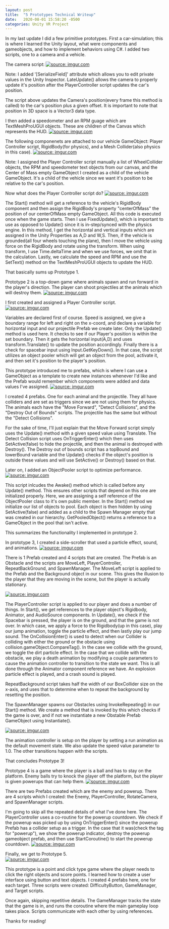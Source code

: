 ```yaml
---
layout: post
title:  "5 Prototypes Technical Writeup"
date:   2020-08-01 15:58:20 -0500
categories: Unity VR Project
---
```


<!--You’ll find this post in your `_posts` directory. Go ahead and edit it and re-build the site to see your changes. You can rebuild the site in many different ways, but the most common way is to run `jekyll serve`, which launches a web server and auto-regenerates your site when a file is updated.

Jekyll requires blog post files to be named according to the following format:

`YEAR-MONTH-DAY-title.MARKUP`

Where `YEAR` is a four-digit number, `MONTH` and `DAY` are both two-digit numbers, and `MARKUP` is the file extension representing the format used in the file. After that, include the necessary front matter. Take a look at the source for this post to get an idea about how it works.

Jekyll also offers powerful support for code snippets:

{% highlight ruby %}
def print_hi(name)
  puts "Hi, #{name}"
end
print_hi('Tom')
#=> prints 'Hi, Tom' to STDOUT.
{% endhighlight %}

Check out the [Jekyll docs][jekyll-docs] for more info on how to get the most out of Jekyll. File all bugs/feature requests at [Jekyll’s GitHub repo][jekyll-gh]. If you have questions, you can ask them on [Jekyll Talk][jekyll-talk].

[jekyll-docs]: https://jekyllrb.com/docs/home
[jekyll-gh]:   https://github.com/jekyll/jekyll
[jekyll-talk]: https://talk.jekyllrb.com/
-->

In my last update I did a few primitive prototypes.  First a car-simulation; this is where I learned the Unity layout, what were components and gameobjects, and how to implement behaviors using C#.  I added two scripts, one to a camera and a vehicle. 

The camera script:
<a href="https://imgur.com/hs6iPob"><img src="https://i.imgur.com/hs6iPob.png" title="source: imgur.com" /></a>

Note:  I added '[SerializeField]' attribute which allows you to edit private values in the Unity Inspector.  LateUpdate() allows the camera to properly update it's position after the PlayerController script updates the car's position.

The script above updates the Camera's position(every frame this method is called) to the car's position plus a given offset.  It is important to note that position in 3D space is a Vector3 data type.

I then added a speedometer and an RPM guage which are TextMeshProUGUI objects.  These are children of the Canvas which represents the HUD.
<a href="https://imgur.com/kSqsdvz"><img src="https://i.imgur.com/kSqsdvz.png" title="source: imgur.com" /></a>

The following componenets are attached to our vehicle GameObject:  Player Controller script, RigidBody(for physics), and a Mesh Collider(also physics in this case).
<a href="https://imgur.com/gNpOaoQ"><img src="https://i.imgur.com/gNpOaoQ.png" title="source: imgur.com" /></a>

Note:  I assigned the Player Controller script manually a list of WheelCollider objects, the RPM and speedometer text objects from our canvas, and the Center of Mass empty GameObject I created as a child of the vehicle GameObject.  It's a child of the vehicle since we want it's position to be relative to the car's position.

Now what does the Player Controller script do?
<a href="https://imgur.com/mFk8B9V"><img src="https://i.imgur.com/mFk8B9V.png" title="source: imgur.com" /></a>

The Start() method will get a reference to the vehicle's RigidBody component and then assign the RigidBody's property "centerOfMass" the position of our centerOfMass empty GameObject.  All this code is executed once when the game starts.
Then I use FixedUpdate(), which is important to use as opposed to Update() since it is in-step/synced with the physics engine.  In this method, I get the horizontal and vertical inputs which are assigned in the Unity Properties as A,D and W,S.  Then, if the vehicle is grounded(all four wheels touching the plane), then I move the vehicle using force on the RigidBody and rotate using the transform.  When using transform, I use Time.deltaTime and when we use forces, we omit that in the calculation.  Lastly, we calculate the speed and RPM and use the SetText() method on the TextMeshProUGUI objects to update the HUD.

That basically sums up Prototype 1.

Prototype 2 is a top-down game where animals spawn and run forward in the player's direction.  The player can shoot projectiles at the animals which will destroy them.
<a href="https://imgur.com/QVbNwhz"><img src="https://i.imgur.com/QVbNwhz.png" title="source: imgur.com" /></a>

I first created and assigned a Player Controller script.  
<a href="https://imgur.com/QXMvEuC"><img src="https://i.imgur.com/QXMvEuC.png" title="source: imgur.com" /></a>

Variables are declared first of course.  Speed is assigned, we give a boundary range for left and right on the x-coord, and declare a variable for horizontal input and our projectile Prefab we create later.  Only the Update() method is used here.  It checks to see if our Player's position is within the set boundary.  Then it gets the horizontal input(A,D) and uses transform.Translate() to update the position accordingly.  Finally there is a check for spacebar input using Input.GetKeyDown().  In that case, the script utilizes an object pooler which will get an object from the pool, activate it, and then set it's position to the player's position.


This prototype introduced me to prefabs, which is where I can use a GameObject as a template to create new instances whenever I'd like and the Prefab would remember which components were added and data values I've assigned.
<a href="https://imgur.com/LfTM5KO"><img src="https://i.imgur.com/LfTM5KO.png" title="source: imgur.com" /></a>

I created 4 prefabs.  One for each animal and the projectile.  They all have colliders and are set as triggers since we are not using them for physics.  The animals each have the "Move Forward", "Detect Collisions", and the "Destroy Out of Bounds" scripts.  The projectile has the same but without the "Detect Collisions".

For the sake of time, I'll just explain that the Move Forward script simply uses the Update() method with a given speed value using Translate.  The Detect Collision script uses OnTriggerEnter() which then uses SetActive(false) to hide the projectile, and then the animal is destroyed with Destroy().  The Destroy out of bounds script has a topBound and lowerBound variable and the Update() checks if the object's position is outside these values and will use SetActive() or Destroy() based on that.  

Later on, I added an ObjectPooler script to optimize performance.  
<a href="https://imgur.com/svE0emf"><img src="https://i.imgur.com/svE0emf.png" title="source: imgur.com" /></a>

This script inlcudes the Awake() method which is called before any Update() method.  This ensures other scripts that depend on this one are initialized properly.  Here, we are assigning a self reference of the ObjectPooler class to it's own public member.  In the Start() method we initialize our list of objects to pool.  Each object is then hidden by using SetActive(false) and added as a child to the Spawn Manager empty that was created in our hierarchy.  GetPooledObject() returns a reference to a GameObject in the pool that isn't active.

This summarizes the functionality I implemented in prototype 2.

In prototype 3, I created a side-scroller that used a particle effect, sound, and animations.
<a href="https://imgur.com/H4rSJaQ"><img src="https://i.imgur.com/H4rSJaQ.png" title="source: imgur.com" /></a>

There is 1 Prefab created and 4 scripts that are created.  The Prefab is an Obstacle and the scripts are MoveLeft, PlayerController, RepeatBackGround, and SpawnManager.  The MoveLeft script is applied to the Prefab and the Background object in our scene.  This gives the illusion to the player that they are moving in the scene, but the player is actually stationary.  

<a href="https://imgur.com/RB4bfoB"><img src="https://i.imgur.com/RB4bfoB.png" title="source: imgur.com" /></a>

The PlayerController script is applied to our player and does a number of things.  In Start(), we get references to the player object's Rigidbody, Animator, and AudioSource components.  In Update(), we check if the Spacebar is pressed, the player is on the ground, and that the game is not over.  In which case, we apply a force to the Rigidbody(up in this case), play our jump animation, toggle the particle effect, and then lastly play our jump sound.  The OnCollisionEnter() is used to detect when our Collider is colliding with either the ground or the obstacle using collision.gameObject.CompareTag().  In the case we collide with the ground, we toggle the dirt particle effect.  In the case that we collide with the obstacle, we play a death animation by modifying a couple parameters to cause the animation controller to transition to the state we want.  This is all done through the Animator component reference we have.  An explosion particle effect is played, and a crash sound is played.

RepeatBackground script takes half the width of our BoxCollider size on the x-axis, and uses that to determine when to repeat the background by resetting the position.

The SpawnManager spawns our Obstacles using InvokeRepeating() in our Start() method.  We create a method that is invoked by this which checks if the game is over, and if not we instantiate a new Obstable Prefab GameObject using Instantiate().

<a href="https://imgur.com/WIGr3sD"><img src="https://i.imgur.com/WIGr3sD.png" title="source: imgur.com" /></a>

The animation controller is setup on the player by setting a run animation as the default movement state.  We also update the speed value parameter to 1.0.  The other transitions happen with the scripts.

That concludes Prototype 3!

Prototype 4 is a game where the player is a ball and has to stay on the platform.  Enemy balls try to knock the player off the platform, but the player is given powerups that can help them.
<a href="https://imgur.com/W3Kdxlc"><img src="https://i.imgur.com/W3Kdxlc.png" title="source: imgur.com" /></a>

There are two Prefabs created which are the enemy and powerup.  There are 4 scripts which I created:  the Enemy, PlayerController, RotateCamera, and SpawnManager scripts.

I'm going to skip all the repeated details of what I've done here.  The PlayerController uses a co-routine for the powerup countdown.  We check if the powerup was picked up by using OnTriggerEnter() since the powerup Prefab has a collider setup as a trigger.  In the case that it was(check the tag for "powerup"), we show the powerup indicator, destroy the powerup gameobject prefab, and then use StartCoroutine() to start the powerup countdown.
<a href="https://imgur.com/Lx0WN3O"><img src="https://i.imgur.com/Lx0WN3O.png" title="source: imgur.com" /></a>

Finally, we get to Prototype 5.  
<a href="https://imgur.com/4zDnGSI"><img src="https://i.imgur.com/4zDnGSI.png" title="source: imgur.com" /></a>

This prototype is a point and click type game where the player needs to click the right objects and score points.  I learned how to create a user interface using button and text objects.  I created 4 prefabs here, one for each target.  Three scripts were created:  DifficultyButton, GameManager, and Target scripts.

Once again, skipping repetitive details.  The GameManager tracks the state that the game is in, and runs the coroutine where the main gameplay loop takes place.  Scripts communicate with each other by using references.


Thanks for reading!